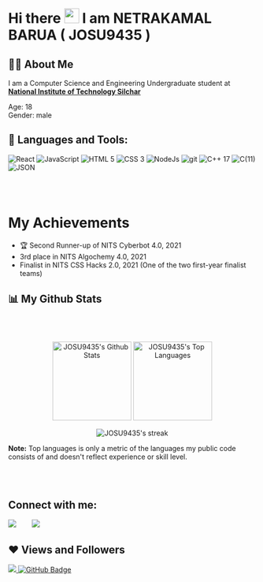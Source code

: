 # Hi there <img src="https://raw.githubusercontent.com/MartinHeinz/MartinHeinz/master/wave.gif" width="30px"> I am NETRAKAMAL BARUA ( JOSU9435 )

## 🙋‍♂️ About Me

I am a Computer Science and Engineering Undergraduate student at <b>[National Institute of Technology Silchar](http://www.nits.ac.in)</b>

Age: 18 <br>
Gender: male<br>


## 🚀 Languages and Tools:<br>

<p align="left"> 
    <img Title="React" src="https://img.icons8.com/color/48/000000/react-native.png"/>
    <img Title="JavaScript" src="https://img.icons8.com/color/48/000000/javascript.png"/> 
    <img Title="HTML 5" src="https://img.icons8.com/color/48/000000/html-5.png"/> </a> 
    <img Title="CSS 3" src="https://img.icons8.com/color/48/000000/css3.png"/> </a> 
    <img Title="NodeJs" src="https://img.icons8.com/color/48/000000/nodejs.png"/> 
    <img Title="git" src="https://img.icons8.com/color/48/000000/git.png"/>
    <img Title="C++ 17" src="https://img.icons8.com/color/48/000000/c-plus-plus-logo.png"/>
    <img Title="C(11)"src="https://img.icons8.com/color/48/000000/c-programming.png"/>
    <img Title="JSON"src="https://img.icons8.com/color/48/000000/json--v1.png"/>
</p>

<br><br>

# My Achievements

- 🏆 Second Runner-up of NITS Cyberbot 4.0, 2021
- 3rd place in NITS Algochemy 4.0, 2021
- Finalist in NITS CSS Hacks 2.0, 2021 (One of the two first-year finalist teams)

## 📊 My Github Stats

  <br/>
  <br/>
  <p align="center">
    <span><img height="160" alt="JOSU9435's Github Stats" src="https://github-readme-stats.vercel.app/api?username=JOSU9435&show_icons=true&count_private=true&theme=react&hide_border=true&bg_color=0D1117" /><span/>
    <span><img height="160" alt="JOSU9435's Top Languages" src="https://github-readme-stats.vercel.app/api/top-langs/?username=JOSU9435&langs_count=8&count_private=true&layout=compact&theme=react&hide_border=true&bg_color=0D1117" /><span/>
  <p/>
      
<p align="center">
        <img title="🔥 Get streak stats for your profile at git.io/streak-stats" alt="JOSU9435's streak" src="https://github-readme-streak-stats.herokuapp.com/?user=JOSU9435&theme=black-ice&hide_border=true&stroke=0000&background=060A0CD0"/>
</p>

  <b>Note:</b> Top languages is only a metric of the languages my public code consists of and doesn't reflect experience or skill level.

<br/>
<br/>

## Connect with me:

<div align="">
  <a title="Gmail" href="https://mail.google.com/mail/u/0/?view=cm&fs=1&to=kamalnetra702@gmail.com&tf=1" target="_blank"><img src="https://img.icons8.com/color/48/000000/gmail-new.png"/></a>&emsp;&emsp;
  <a title="Facebook" href="https://www.facebook.com/netrakamal.barua/" target="_blank"><img src="https://img.icons8.com/color/48/000000/facebook.png"/></a>
</div>
 
## ❤ Views and Followers
<a href="https://github.com/Meghna-DAS/github-profile-views-counter">
    <img src="https://komarev.com/ghpvc/?username=JOSU9435">
</a>
<a href="https://github.com/JOSU9435?tab=followers"><img src="https://img.shields.io/github/followers/JOSU9435?label=Followers&style=social" alt="GitHub Badge"></a>


